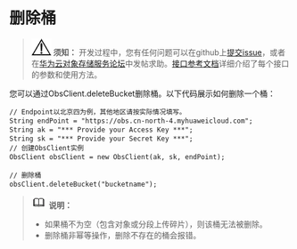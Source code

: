 # 删除桶<a name="obs_21_0403"></a>

>![](public_sys-resources/icon-notice.gif) **须知：** 
>开发过程中，您有任何问题可以在github上[提交issue](https://github.com/huaweicloud/huaweicloud-sdk-java-obs/issues)，或者在[华为云对象存储服务论坛](https://bbs.huaweicloud.com/forum/forum-620-1.html)中发帖求助。[接口参考文档](https://obssdk.obs.cn-north-1.myhuaweicloud.com/apidoc/cn/java/index.html)详细介绍了每个接口的参数和使用方法。

您可以通过ObsClient.deleteBucket删除桶。以下代码展示如何删除一个桶：

```
// Endpoint以北京四为例，其他地区请按实际情况填写。
String endPoint = "https://obs.cn-north-4.myhuaweicloud.com";
String ak = "*** Provide your Access Key ***";
String sk = "*** Provide your Secret Key ***";
// 创建ObsClient实例
ObsClient obsClient = new ObsClient(ak, sk, endPoint);

// 删除桶
obsClient.deleteBucket("bucketname");
```

>![](public_sys-resources/icon-note.gif) **说明：** 
>-   如果桶不为空（包含对象或分段上传碎片），则该桶无法被删除。
>-   删除桶非幂等操作，删除不存在的桶会报错。

